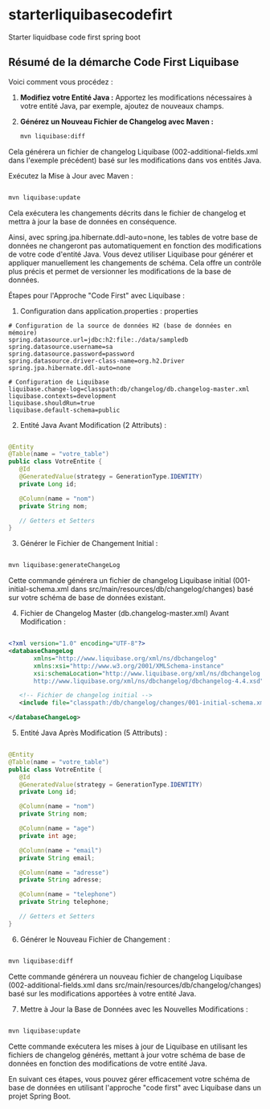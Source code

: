 # starterliquibasecodefirt
Starter liquidbase code first spring boot



## Résumé de la démarche Code First Liquibase

Voici comment vous procédez :

1. **Modifiez votre Entité Java :** Apportez les modifications nécessaires à votre entité Java, par exemple, ajoutez de nouveaux champs.

2. **Générez un Nouveau Fichier de Changelog avec Maven :**

   ```bash
   mvn liquibase:diff
    ```
Cela générera un fichier de changelog Liquibase (002-additional-fields.xml dans l'exemple précédent) basé sur les modifications dans vos entités Java.

Exécutez la Mise à Jour avec Maven :

 ```bash

mvn liquibase:update
 ```
 
Cela exécutera les changements décrits dans le fichier de changelog et mettra à jour la base de données en conséquence.

Ainsi, avec spring.jpa.hibernate.ddl-auto=none, les tables de votre base de données ne changeront pas automatiquement en fonction des modifications de votre code d'entité Java. Vous devez utiliser Liquibase pour générer et appliquer manuellement les changements de schéma. Cela offre un contrôle plus précis et permet de versionner les modifications de la base de données.

Étapes pour l'Approche "Code First" avec Liquibase :
1. Configuration dans application.properties :
properties

  ```properties
# Configuration de la source de données H2 (base de données en mémoire)
spring.datasource.url=jdbc:h2:file:./data/sampledb
spring.datasource.username=sa
spring.datasource.password=password
spring.datasource.driver-class-name=org.h2.Driver
spring.jpa.hibernate.ddl-auto=none

# Configuration de Liquibase
liquibase.change-log=classpath:db/changelog/db.changelog-master.xml
liquibase.contexts=development
liquibase.shouldRun=true
liquibase.default-schema=public
 ```
 
2. Entité Java Avant Modification (2 Attributs) :

 ```java

@Entity
@Table(name = "votre_table")
public class VotreEntite {
    @Id
    @GeneratedValue(strategy = GenerationType.IDENTITY)
    private Long id;

    @Column(name = "nom")
    private String nom;

    // Getters et Setters
}
 ```
 
3. Générer le Fichier de Changement Initial :

 ```bash

mvn liquibase:generateChangeLog
 ```
 
Cette commande générera un fichier de changelog Liquibase initial (001-initial-schema.xml dans src/main/resources/db/changelog/changes) basé sur votre schéma de base de données existant.

4. Fichier de Changelog Master (db.changelog-master.xml) Avant Modification :

 ```xml

<?xml version="1.0" encoding="UTF-8"?>
<databaseChangeLog
        xmlns="http://www.liquibase.org/xml/ns/dbchangelog"
        xmlns:xsi="http://www.w3.org/2001/XMLSchema-instance"
        xsi:schemaLocation="http://www.liquibase.org/xml/ns/dbchangelog
        http://www.liquibase.org/xml/ns/dbchangelog/dbchangelog-4.4.xsd">

    <!-- Fichier de changelog initial -->
    <include file="classpath:/db/changelog/changes/001-initial-schema.xml"/>

</databaseChangeLog>
 ```
 
5. Entité Java Après Modification (5 Attributs) :

 ```java

@Entity
@Table(name = "votre_table")
public class VotreEntite {
    @Id
    @GeneratedValue(strategy = GenerationType.IDENTITY)
    private Long id;

    @Column(name = "nom")
    private String nom;

    @Column(name = "age")
    private int age;

    @Column(name = "email")
    private String email;

    @Column(name = "adresse")
    private String adresse;

    @Column(name = "telephone")
    private String telephone;

    // Getters et Setters
}
 ```
 
6. Générer le Nouveau Fichier de Changement :

 ```bash

mvn liquibase:diff
 ```
 
Cette commande générera un nouveau fichier de changelog Liquibase (002-additional-fields.xml dans src/main/resources/db/changelog/changes) basé sur les modifications apportées à votre entité Java.

7. Mettre à Jour la Base de Données avec les Nouvelles Modifications :

 ```bash

mvn liquibase:update
 ```
 
Cette commande exécutera les mises à jour de Liquibase en utilisant les fichiers de changelog générés, mettant à jour votre schéma de base de données en fonction des modifications de votre entité Java.

En suivant ces étapes, vous pouvez gérer efficacement votre schéma de base de données en utilisant l'approche "code first" avec Liquibase dans un projet Spring Boot.
